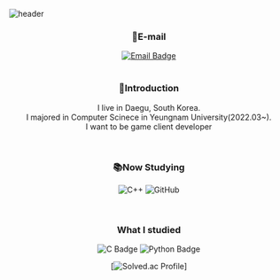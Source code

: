 ![header](https://capsule-render.vercel.app/api?type=waving&animation=fadeIn&color=gradient&height=250&section=header&text=Welcome%20to%20GeonRyoung's%20Github&fontSize=50)
<div align="center">

### 📧E-mail
  <a href="mailto:rjsfud7467@naver.com">
    <img src="https://img.shields.io/badge/Gmail-D14836?style=for-the-badge&logo=gmail&logoColor=white" alt="Email Badge" />
  </a>

<br>
<br>

### 👋Introduction 
I live in Daegu, South Korea. <br>
I majored in Computer Scinece in Yeungnam University(2022.03~).<br>
I want to be game client developer 

<br>

### 📚Now Studying
![C++](https://img.shields.io/badge/c++-%2300599C.svg?style=for-the-badge&logo=c%2B%2B&logoColor=white)
![GitHub](https://img.shields.io/badge/github-%23121011.svg?style=for-the-badge&logo=github&logoColor=white)

<br>

### What I studied
<img src="https://img.shields.io/badge/C-00599C?style=for-the-badge&logo=c&logoColor=white" alt="C Badge" />
<img src="https://img.shields.io/badge/Python-3776AB?style=for-the-badge&logo=python&logoColor=white" alt="Python Badge" />

<br>

[![Solved.ac Profile](http://mazassumnida.wtf/api/v2/generate_badge?boj=fud7467)]
</div>
